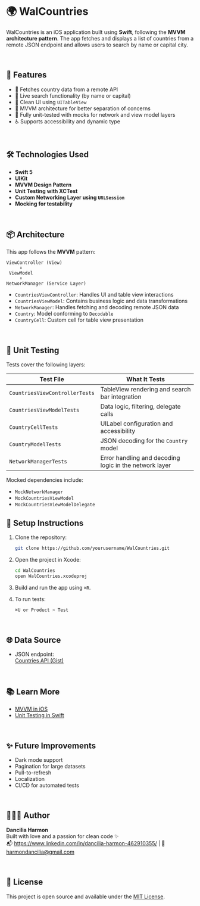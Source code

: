 # 🌍 WalCountries

WalCountries is an iOS application built using **Swift**, following the **MVVM architecture pattern**. The app fetches and displays a list of countries from a remote JSON endpoint and allows users to search by name or capital city.

<br>

## 🚀 Features

- 📡 Fetches country data from a remote API
- 🔎 Live search functionality (by name or capital)
- 🧭 Clean UI using `UITableView`
- 🧠 MVVM architecture for better separation of concerns
- 🧪 Fully unit-tested with mocks for network and view model layers
- ♿️ Supports accessibility and dynamic type

<br>

## 🛠 Technologies Used

- **Swift 5**
- **UIKit**
- **MVVM Design Pattern**
- **Unit Testing with XCTest**
- **Custom Networking Layer using `URLSession`**
- **Mocking for testability**

<br>

## 📦 Architecture

This app follows the **MVVM** pattern:

```
ViewController (View)
     ⬇️
 ViewModel
     ⬇️
NetworkManager (Service Layer)
```

- `CountriesViewController`: Handles UI and table view interactions
- `CountriesViewModel`: Contains business logic and data transformations
- `NetworkManager`: Handles fetching and decoding remote JSON data
- `Country`: Model conforming to `Decodable`
- `CountryCell`: Custom cell for table view presentation

<br>

## 🧪 Unit Testing

Tests cover the following layers:

| Test File                      | What It Tests                                              |
|-------------------------------|------------------------------------------------------------|
| `CountriesViewControllerTests` | TableView rendering and search bar integration             |
| `CountriesViewModelTests`      | Data logic, filtering, delegate calls                      |
| `CountryCellTests`             | UILabel configuration and accessibility                    |
| `CountryModelTests`            | JSON decoding for the `Country` model                      |
| `NetworkManagerTests`          | Error handling and decoding logic in the network layer     |

Mocked dependencies include:
- `MockNetworkManager`
- `MockCountriesViewModel`
- `MockCountriesViewModelDelegate`


## 🔧 Setup Instructions

1. Clone the repository:
   ```bash
   git clone https://github.com/yourusername/WalCountries.git
   ```

2. Open the project in Xcode:
   ```bash
   cd WalCountries
   open WalCountries.xcodeproj
   ```

3. Build and run the app using `⌘R`.

4. To run tests:
   ```bash
   ⌘U or Product > Test
   ```

<br>

## 🌐 Data Source

- JSON endpoint:  
  [Countries API (Gist)](https://gist.githubusercontent.com/peymano-wmt/32dcb892b06648910ddd40406e37fdab/raw/db25946fd77c5873b0303b858e861ce724e0dcd0/countries.json)

<br>

## 📚 Learn More

- [MVVM in iOS](https://medium.com/@azamsharp/mvvm-in-ios-from-zero-to-hero-dc478b44b40a)
- [Unit Testing in Swift](https://developer.apple.com/documentation/xctest)

<br>

## ✨ Future Improvements

- Dark mode support
- Pagination for large datasets
- Pull-to-refresh
- Localization
- CI/CD for automated tests

<br>

## 👩🏾‍💻 Author

**Dancilia Harmon**  
Built with love and a passion for clean code ✨  
📬 https://www.linkedin.com/in/dancilia-harmon-462910355/ | 📧 harmondancilia@gmail.com

<br>

## 📝 License

This project is open source and available under the [MIT License](LICENSE).

